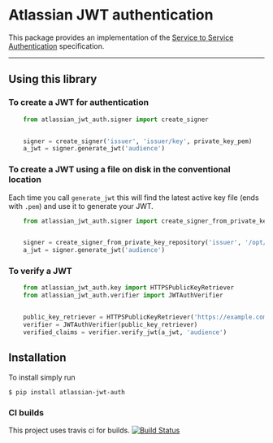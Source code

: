 # Atlassian JWT authentication
This package provides an implementation of the [Service to Service Authentication](https://extranet.atlassian.com/display/I/Service+to+Service+Authentication+-+Specification) specification.

----

## Using this library

### To create a JWT for authentication

```python
    from atlassian_jwt_auth.signer import create_signer


    signer = create_signer('issuer', 'issuer/key', private_key_pem)
    a_jwt = signer.generate_jwt('audience')
```


### To create a JWT using a file on disk in the conventional location

Each time you call `generate_jwt` this will find the latest active key file (ends with `.pem`) and use it to generate your JWT.

```python
    from atlassian_jwt_auth.signer import create_signer_from_private_key_repository


    signer = create_signer_from_private_key_repository('issuer', '/opt/jwtprivatekeys')
    a_jwt = signer.generate_jwt('audience')
```


### To verify a JWT
```python
    from atlassian_jwt_auth.key import HTTPSPublicKeyRetriever
    from atlassian_jwt_auth.verifier import JWTAuthVerifier


    public_key_retriever = HTTPSPublicKeyRetriever('https://example.com')
    verifier = JWTAuthVerifier(public_key_retriever)
    verified_claims = verifier.verify_jwt(a_jwt, 'audience')
```

## Installation
To install simply run
```
$ pip install atlassian-jwt-auth
```

### CI builds
This project uses travis ci for builds.
[![Build Status](https://travis-ci.org/atlassian/asap-authentication-python.svg?branch=master)](https://travis-ci.org/atlassian/asap-authentication-python)
